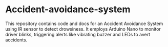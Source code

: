 # Accident-avoidance-system
This repository contains code and docs for an Accident Avoidance System using IR sensor to detect drowsiness. It employs Arduino Nano to monitor driver blinks, triggering alerts like vibrating buzzer and LEDs to avert accidents.
